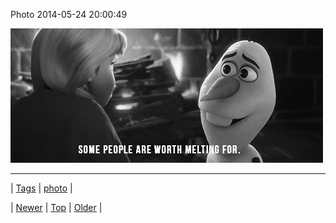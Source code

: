 <!--
title: Photo 2014-05-24 20
date: 2020-06-28T15:27:00.302Z
tags: photo
-->


Photo 2014-05-24 20:00:49

![](86719461934-0.gif)

<!--BOTTOM-POST-NAVIGATION-->
---

| [Tags](tags.md) | [photo](tag-photo.md) |

| [Newer](86710618921.md) | [Top](index.md) | [Older](86756838879.md) |